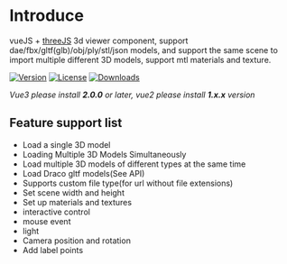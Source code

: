 # Introduce

vueJS + [threeJS](https://threejs.org/) 3d viewer component, support dae/fbx/gltf(glb)/obj/ply/stl/json models, and support the same scene to import multiple different 3D models, support mtl materials and texture.

[![Version](https://img.shields.io/npm/v/vue-3d-loader.svg)](https://www.npmjs.com/package/vue-3d-loader) [![License](https://img.shields.io/npm/l/vue-3d-loader.svg)](https://www.npmjs.com/package/vue-3d-loader) [![Downloads](https://img.shields.io/npm/dt/vue-3d-loader.svg)](https://www.npmjs.com/package/vue-3d-loader)

*Vue3 please install **2.0.0** or later, vue2 please install **1.x.x** version*

## Feature support list

- Load a single 3D model
- Loading Multiple 3D Models Simultaneously
- Load multiple 3D models of different types at the same time
- Load Draco gltf models(See API)
- Supports custom file type(for url without file extensions)
- Set scene width and height
- Set up materials and textures
- interactive control
- mouse event
- light
- Camera position and rotation
- Add label points
